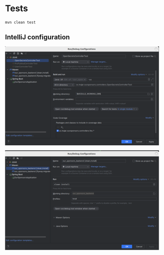 # Tests

`mvn clean test`

## IntelliJ configuration

![root directory](images/backend_junit_test_example_intellij.png)

![root directory](images/backend_test_intellij_config.png)
